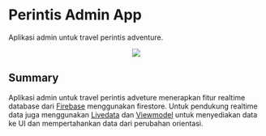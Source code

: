 # Perintis Admin App
Aplikasi admin untuk travel perintis adventure.

<p align="center">
  <img src="https://user-images.githubusercontent.com/47078618/134195742-3f90df9c-2086-4c7a-b773-cb1d7f520c73.jpg" />
</p>

## Summary
Aplikasi admin untuk travel perintis adveture menerapkan fitur realtime database dari [Firebase](https://firebase.google.com/) menggunakan firestore. Untuk pendukung realtime data juga menggunakan [Livedata](https://developer.android.com/topic/libraries/architecture/livedata?hl=id) dan [Viewmodel](https://developer.android.com/topic/libraries/architecture/viewmodel) untuk menyediakan data ke UI dan mempertahankan data dari perubahan orientasi. 
